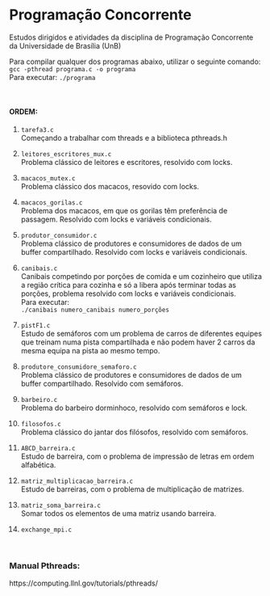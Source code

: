 # Programação Concorrente

Estudos dirigidos e atividades da disciplina de Programação Concorrente da Universidade de Brasília (UnB)

Para compilar qualquer dos programas abaixo, utilizar o seguinte comando: <br>
```gcc -pthread programa.c -o programa``` <br>
Para executar: ```./programa```

<br>

#### ORDEM:

1. ```tarefa3.c``` <br>
Começando a trabalhar com threads e a biblioteca pthreads.h

2. ```leitores_escritores_mux.c``` <br>
Problema clássico de leitores e escritores, resolvido com locks.

3. ```macacos_mutex.c``` <br>
Problema clássico dos macacos, resovido com locks.

4. ```macacos_gorilas.c``` <br>
Problema dos macacos, em que os gorilas têm preferência de passagem. Resolvido com locks e variáveis condicionais.

5. ```produtor_consumidor.c``` <br>
Problema clássico de produtores e consumidores de dados de um buffer compartilhado. Resolvido com locks e variáveis condicionais.

6. ```canibais.c``` <br>
Canibais competindo por porções de comida e um cozinheiro que utiliza a região crítica para cozinha e só a libera após terminar todas as porções, problema resolvido com locks e variáveis condicionais. <br>
Para executar: <br>
```./canibais numero_canibais numero_porções```

7. ```pistF1.c``` <br>
Estudo de semáforos com um problema de carros de diferentes equipes que treinam numa pista compartilhada e não podem haver 2 carros da mesma equipa na pista ao mesmo tempo.

8. ```produtore_consumidore_semaforo.c``` <br>
Problema clássico de produtores e consumidores de dados de um buffer compartilhado. Resolvido com semáforos.

9. ```barbeiro.c``` <br>
Problema do barbeiro dorminhoco, resolvido com semáforos e lock.

10. ```filosofos.c``` <br>
Problema clássico do jantar dos filósofos, resolvido com semáforos.

11. ```ABCD_barreira.c``` <br>
Estudo de barreira, com o problema de impressão de letras em ordem alfabética.

12. ```matriz_multiplicacao_barreira.c``` <br>
Estudo de barreiras, com o problema de multiplicação de matrizes.

13. ```matriz_soma_barreira.c``` <br>
Somar todos os elementos de uma matriz usando barreira.

14. ```exchange_mpi.c``` <br>


<br>

### Manual Pthreads: 
<link>https://computing.llnl.gov/tutorials/pthreads/</link>